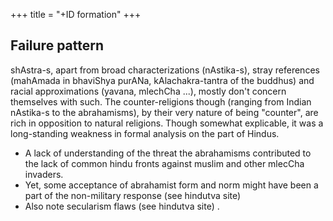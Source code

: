 +++
title = "+ID formation"
+++

## Failure pattern
shAstra-s, apart from broad characterizations (nAstika-s), stray references (mahAmada in bhaviShya purANa, kAlachakra-tantra of the buddhus) and racial approximations (yavana, mlechCha ...), mostly don't concern themselves with such. The counter-religions though (ranging from Indian nAstika-s to the abrahamisms), by their very nature of being "counter", are rich in opposition to natural religions. Though somewhat explicable, it was a long-standing weakness in formal analysis on the part of Hindus.

- A lack of understanding of the threat the abrahamisms contributed to the lack of common hindu fronts against muslim and other mlecCha invaders.
- Yet, some acceptance of abrahamist form and norm might have been a part of the non-military response (see hindutva site)
- Also note secularism flaws (see hindutva site) .
